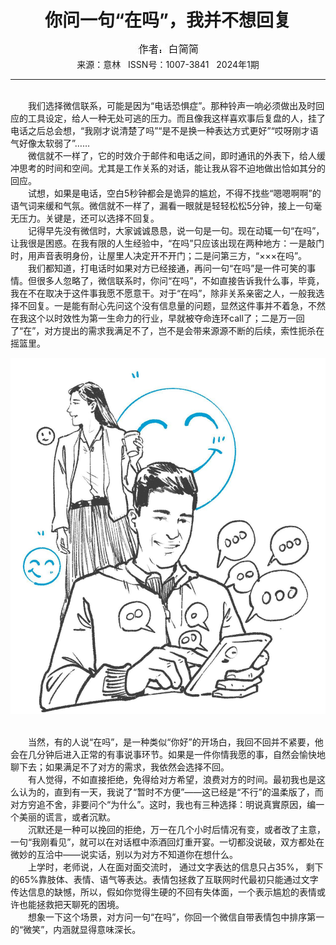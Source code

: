 # <center>你问一句“在吗”，我并不想回复</center>

<div align=center><img src="https://raw.githubusercontent.com/leaguecn/magazines/main/img_authors/%25d7%25f7%25d5%25df%25a3%25ba%25b0%25d7%25bc%25f2%25bc%25f2.jpg"></div>

<center>来源：意林   ISSN号：1007-3841   2024年1期</center>

* * *

<br>　　我们选择微信联系，可能是因为“电话恐惧症”。那种铃声一响必须做出及时回应的工具设定，给人一种无处可逃的压力。而且像我这样喜欢事后复盘的人，挂了电话之后总会想，“我刚才说清楚了吗”“是不是换一种表达方式更好”“哎呀刚才语气好像太软弱了”……  
　　微信就不一样了，它的时效介于邮件和电话之间，即时通讯的外表下，给人缓冲思考的时间和空间。尤其是工作关系的对话，能让我从容不迫地做出恰如其分的回应。  
　　试想，如果是电话，空白5秒钟都会是诡异的尴尬，不得不找些“嗯嗯啊啊”的语气词来缓和气氛。微信就不一样了，漏看一眼就是轻轻松松5分钟，接上一句毫无压力。关键是，还可以选择不回复。  
　　记得早先没有微信时，大家诚诚恳恳，说一句是一句。现在动辄一句“在吗”，让我很是困惑。在我有限的人生经验中，“在吗”只应该出现在两种地方：一是敲门时，用声音表明身份，让屋里人决定开不开门；二是问第三方，“×××在吗”。  
　　我们都知道，打电话时如果对方已经接通，再问一句“在吗”是一件可笑的事情。但很多人忽略了，微信联系时，你问“在吗”，不如直接告诉我什么事，毕竟，我在不在取决于这件事我愿不愿意干。对于“在吗”，除非关系亲密之人，一般我选择不回复。一是能有耐心先问这个没有信息量的问题，显然这件事并不着急，不然在我这个以时效性为第一生命力的行业，早就被夺命连环call了；二是万一回了“在”，对方提出的需求我满足不了，岂不是会带来源源不断的后续，索性扼杀在摇篮里。

![](https://raw.githubusercontent.com/leaguecn/magazines/main/img/yili20240146-1-l.jpg)

  
<br>　　当然，有的人说“在吗”，是一种类似“你好”的开场白，我回不回并不紧要，他会在几分钟后进入正常的有事说事环节。如果是一件你情我愿的事，自然会愉快地聊下去；如果满足不了对方的需求，我依然会选择不回。  
　　有人觉得，不如直接拒绝，免得给对方希望，浪费对方的时间。最初我也是这么认为的，直到有一天，我说了“暂时不方便”——这已经是“不行”的温柔版了，而对方穷追不舍，非要问个“为什么”。这时，我也有三种选择：明说真實原因，编一个美丽的谎言，或者沉默。  
　　沉默还是一种可以挽回的拒绝，万一在几个小时后情况有变，或者改了主意，一句“我刚看见”，就可以在对话框中添酒回灯重开宴。一切都没说破，双方都处在微妙的互洽中——说实话，别以为对方不知道你在想什么。  
　　上学时，老师说，人在面对面交流时， 通过文字表达的信息只占35%， 剩下的65%靠肢体、表情、语气等表达。表情包拯救了互联网时代最初只能通过文字传达信息的缺憾，所以，假如你觉得生硬的不回有失体面，一个表示尴尬的表情或许也能拯救把天聊死的困境。  
　　想象一下这个场景，对方问一句“在吗”，你回一个微信自带表情包中排序第一的“微笑”，内涵就显得意味深长。
